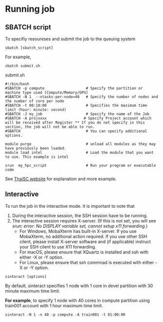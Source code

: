 # Running job
## SBATCH script
To specifiy resoureses and submit the job to the queuing system 

```
sbatch [sbatch_script]
```

For example, 
```
sbatch submit.sh
```
  
submit.sh
```
#!/bin/bash
#SBATCH -p compute                   # Specify the partition or machine type used [Compute/Memory/GPU]
#SBATCH -N 1  --ntasks-per-node=40   # Specify the number of nodes and the number of core per node
#SBATCH -t 00:10:00                  # Specifies the maximum time limit (hour: minute: second)
#SBATCH -J my_job                    # Specify the name of the Job
#SBATCH -A projxxxx                 # Specify Project account which will be received after Register ** If you do not specify in this section, the job will not be able to run.
#SBATCH                              # You can specify additional options.

module purge                         # unload all modules as they may have previously been loaded.
module load intel                    # Load the module that you want to use. This example is intel

srun  my_hpc_script                  # Run your program or executable code
```
See [ThaiSC website](https://thaisc.io/en/running-jobs-by-slurm-script/) for explanation and more example.

## Interactive
To run the job in the interactive mode. It is important to note that 
1. During the interactive session, the SSH session have to be running.  
2. The interactive session requires X-server. (If this is not set, you will see *srun: error: No DISPLAY variable set, cannot setup x11 forwarding.*)  
   * For Windows, MobaXterm has built-in X-server. If you use MobaXterm, no additional action required. If you use other SSH cilent, please install X-server software and (if applicable) instruct your SSH cilent to use X11 forwarding.  
   * For macOS, please ensure that XQuartz is installed and ssh with either -X or -Y option.  
   * For Linux, please ensure that ssh commnad is executed with either -X or -Y option.  
   
```
sinteract [options]
```
By default, sinteract specifies 1 node with 1 core in devel partition with 30 minute maximum time limit.  

**For example**, to specify 1 node with 40 cores in compute partition using train001 account with 1 hour maximum time limit. 
```
sinteract -N 1 -n 40 -p compute -A train001 -t 01:00:00
```
